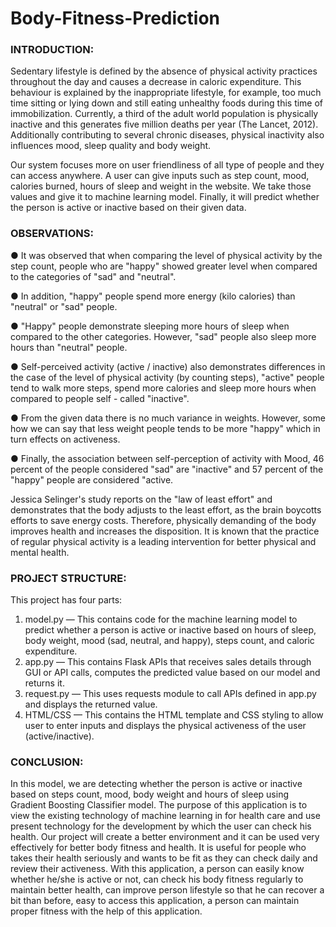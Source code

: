 # Body-Fitness-Prediction

### INTRODUCTION: 
Sedentary lifestyle is defined by the absence of physical activity practices throughout the day and causes a decrease in caloric expenditure. This behaviour is explained by the inappropriate lifestyle, for example, too much time sitting or lying down and still eating unhealthy foods during this time of immobilization. Currently, a third of the adult world population is physically inactive and this generates five million deaths per year (The Lancet, 2012). Additionally contributing to several chronic diseases, physical inactivity also influences mood, sleep quality and body weight.


Our system focuses more on user friendliness of all type of people and they can access anywhere. A user can give inputs such as step count, mood, calories burned, hours of sleep and weight in the website. We take those values and give it to machine learning model. Finally, it will predict whether the person is active or inactive based on their given data.


### OBSERVATIONS: 
●	It was observed that when comparing the level of physical activity by the step count, people who are "happy" showed greater level when compared to the categories of "sad" and "neutral".

●	In addition, "happy" people spend more energy (kilo calories) than "neutral" or "sad" people.

●	"Happy" people demonstrate sleeping more hours of sleep when compared to the other categories. However, "sad" people also sleep more hours than "neutral" people.

●	Self-perceived activity (active / inactive) also demonstrates differences in the case of the level of physical activity (by counting steps), "active" people tend to walk more steps, spend more calories and sleep more hours when compared to people self - called "inactive".

●	From the given data there is no much variance in weights. However, some how we can say that less weight people tends to be more "happy" which in turn effects on activeness.

●	Finally, the association between self-perception of activity with Mood, 46 percent of the people considered "sad" are "inactive" and 57 percent of the "happy" people are considered "active.

Jessica Selinger's study reports on the "law of least effort" and demonstrates that the body adjusts to the least effort, as the brain boycotts efforts to save energy costs. Therefore, physically demanding of the body improves health and increases the disposition. It is known that the practice of regular physical activity is a leading intervention for better physical and mental health.


### PROJECT STRUCTURE:
This project has four parts:
1. model.py — This contains code for the machine learning model to predict whether a
person is active or inactive based on hours of sleep, body weight, mood (sad, neutral,
and happy), steps count, and caloric expenditure.
2. app.py — This contains Flask APIs that receives sales details through GUI or API
calls, computes the predicted value based on our model and returns it.
3. request.py — This uses requests module to call APIs defined in app.py and displays
the returned value.
4. HTML/CSS — This contains the HTML template and CSS styling to allow user to
enter inputs and displays the physical activeness of the user (active/inactive).


### CONCLUSION: 
In this model, we are detecting whether the person is active or inactive based on steps count,
mood, body weight and hours of sleep using Gradient Boosting Classifier model. The purpose of this
application is to view the existing technology of machine learning in for health care and use present
technology for the development by which the user can check his health. Our project will create a
better environment and it can be used very effectively for better body fitness and health. It is
useful for people who takes their health seriously and wants to be fit as they can check daily
and review their activeness. With this application, a person can easily know whether he/she is
active or not, can check his body fitness regularly to maintain better health, can improve person
lifestyle so that he can recover a bit than before, easy to access this application, a person can
maintain proper fitness with the help of this application.
